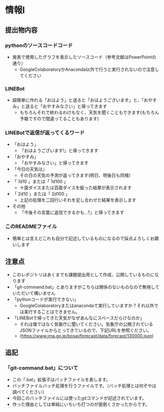 # 情報Ⅰ
## 提出物内容
### pythonのソースコードコード
- 発表で使用したグラフを表示したソースコード（参考文献はPowerPointの通り）
    - GoogleColaboratoryかAnaconda以外で行うと実行されないので注意してください
### LINEBot
- 超簡単に作れる「おはよう」と送ると「おはようございます」と、「おやすみ」と送ると「おやすみなさい」と帰ってきます
    - もちろんそれで終わるわけもなく、天気を聞くこともできます(もちろん予報ですので間違ってることもあります)
### LINEBotで返信が返ってくるワード
- 「おはよう」
    - 「おはようございます!」と帰ってきます
- 「おやすみ」
    - 「おやすみなさい」と帰ってきます
- 「今日の天気は」
    - その日の天気の予測が返ってきます(明日、明後日も同様)
- 「 1d10 」または「 1d100 」
    - 十面ダイスまたは百面ダイスを振った結果が表示されます
- 「 2d10 」または「 2d100 」
    - 上記の処理を二回行いそれを足し合わせた結果を表示します
- その他
    - 「今後その言葉に返信できるかも...?」と帰ってきます
### このREADMEファイル
- 簡単とは言えどこれも自分で記述しているものになるので採点よろしくお願いします
## 注意点
- このレポジトリはあくまでも課題提出用として作成、公開しているものになります
- 「git-command.bat」とありますがこちらは関係のないものなので無視していただいて構いません
- 「pythonコードが実行できない」
    - GoogleColaboratoryまたはanacondaで実行していますか？それ以外では実行することはできません。
- 「LINEBotで帰ってきた天気がなぜあんなにスペースだらけなのか」
    - それは僕ではなく気象庁に聞いてください。気象庁の公開されているJSONファイルからとってきているので、下記URLを参照ください。
    - (https://www.jma.go.jp/bosai/forecast/data/forecast/130000.json)
## 追記
### 「git-command.bat」について
- この「.bat」拡張子はバッチファイルを表します。
- バッチファイルバッチ処理を行うファイルです。（バッチ処理とは何ぞやは調べてください）
- 今回このバッチファイルには使ったgitコマンドが記述されています。
- 作った理由としては単純にいちいち打つのが面倒くさかったからです。